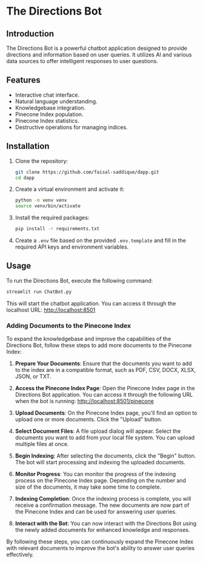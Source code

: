 # The Directions Bot

## Introduction

The Directions Bot is a powerful chatbot application designed to provide directions and information based on user queries. It utilizes AI and various data sources to offer intelligent responses to user questions.

## Features

- Interactive chat interface.
- Natural language understanding.
- Knowledgebase integration.
- Pinecone Index population.
- Pinecone Index statistics.
- Destructive operations for managing indices.

## Installation

1. Clone the repository:
   ```bash
   git clone https://github.com/faisal-saddique/dapp.git
   cd dapp
   ```

2. Create a virtual environment and activate it:
   ```bash
   python -m venv venv
   source venv/bin/activate
   ```

3. Install the required packages:
   ```bash
   pip install -r requirements.txt
   ```

4. Create a `.env` file based on the provided `.env.template` and fill in the required API keys and environment variables.

## Usage

To run the Directions Bot, execute the following command:

```bash
streamlit run ChatBot.py
```

This will start the chatbot application. You can access it through the localhost URL: [http://localhost:8501](http://localhost:8501)

### Adding Documents to the Pinecone Index

To expand the knowledgebase and improve the capabilities of the Directions Bot, follow these steps to add more documents to the Pinecone Index:

1. **Prepare Your Documents**: Ensure that the documents you want to add to the index are in a compatible format, such as PDF, CSV, DOCX, XLSX, JSON, or TXT.

2. **Access the Pinecone Index Page**: Open the Pinecone Index page in the Directions Bot application. You can access it through the following URL when the bot is running: [http://localhost:8501/pinecone](http://localhost:8501/Populate_Pinecone_Index) 

3. **Upload Documents**: On the Pinecone Index page, you'll find an option to upload one or more documents. Click the "Upload" button.

4. **Select Document Files**: A file upload dialog will appear. Select the documents you want to add from your local file system. You can upload multiple files at once.

5. **Begin Indexing**: After selecting the documents, click the "Begin" button. The bot will start processing and indexing the uploaded documents.

6. **Monitor Progress**: You can monitor the progress of the indexing process on the Pinecone Index page. Depending on the number and size of the documents, it may take some time to complete.

7. **Indexing Completion**: Once the indexing process is complete, you will receive a confirmation message. The new documents are now part of the Pinecone Index and can be used for answering user queries.

8. **Interact with the Bot**: You can now interact with the Directions Bot using the newly added documents for enhanced knowledge and responses.

By following these steps, you can continuously expand the Pinecone Index with relevant documents to improve the bot's ability to answer user queries effectively.